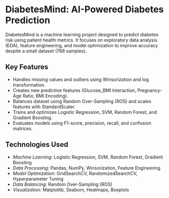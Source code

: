 # DiabetesMind: AI-Powered Diabetes Prediction

DiabetesMind is a machine learning project designed to predict diabetes risk using patient health metrics. It focuses on exploratory data analysis (EDA), feature engineering, and model optimization to improve accuracy despite a small dataset (768 samples).

## Key Features
- Handles missing values and outliers using Winsorization and log transformation.
- Creates new predictive features (Glucose_BMI Interaction, Pregnancy-Age Ratio, BMI Encoding).
- Balances dataset using Random Over-Sampling (ROS) and scales features with StandardScaler.
- Trains and optimizes Logistic Regression, SVM, Random Forest, and Gradient Boosting.
- Evaluates models using F1-score, precision, recall, and confusion matrices.

## Technologies Used
- *Machine Learning:* Logistic Regression, SVM, Random Forest, Gradient Boosting  
- *Data Processing:* Pandas, NumPy, Winsorization, Feature Engineering  
- *Model Optimization:* GridSearchCV, RandomizedSearchCV, Hyperparameter Tuning  
- *Data Balancing:* Random Over-Sampling (ROS)  
- *Visualization:* Matplotlib, Seaborn, Heatmaps, Boxplots  

